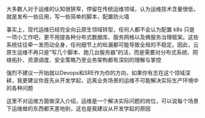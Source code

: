 大多数人对于运维的认知很狭窄，停留在传统运维领域，认为运维技术含量很低，就是发布一些应用，写一些简单的脚本，配置防火墙

事实上，现代运维已经完全向云原生领域转型，任何人都不会认为配置 k8s 只是一项小工作吧，更不用提各种分布式数据库、服务网格以及微服务治理框架。这些系统往往牵一发而动全身，任何细节上的纰漏都可能导致全局的不稳定。因此，云原生运维不再只是“写几个脚本、跑几台服务器”的活，而是需要对分布式系统、网络拓扑、资源调度、安全策略乃至业务架构都有深刻的理解与掌控

强烈不建议一开始就以Devops和SRE作为你的方向，如果你有志在这个领域深耕，我更建议你首先从开发学起，远离业务场景的运维不可能解决实际生产环境中的各种问题

这里不对运维方面做深入介绍，运维是一个解决实际问题的岗位，可以说每个场景下运维做的东西都天差地别，这也是我建议从开发学起的原因